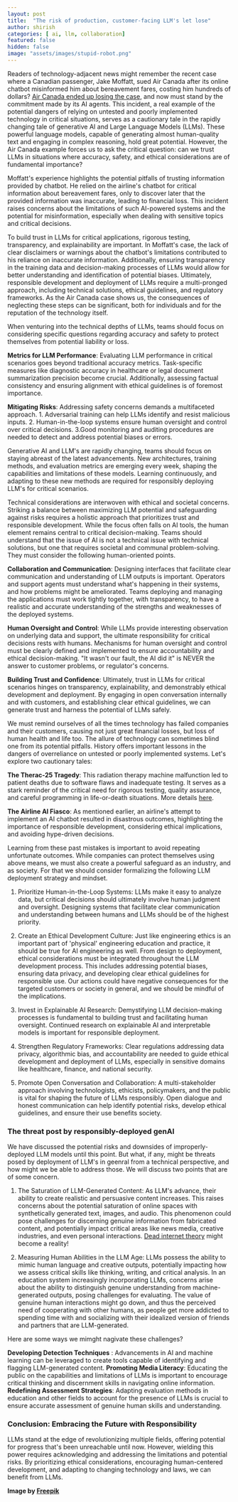 ```yaml
---
layout: post
title:  "The risk of production, customer-facing LLM's let lose"
author: shirish
categories: [ ai, llm, collaboration]
featured: false
hidden: false
image: "assets/images/stupid-robot.png"
---
```


Readers of technology-adjacent news might remember the recent case where a Canadian passenger, Jake Moffatt, sued Air Canada after its online chatbot misinformed him about bereavement fares, costing him hundreds of dollars? [Air Canada ended up losing the case](https://www.washingtonpost.com/travel/2024/02/18/air-canada-airline-chatbot-ruling/), and now must stand by the commitment made by its AI agents. This incident, a real example of the potential dangers of relying on untested and poorly implemented technology in critical situations, serves as a cautionary tale in the rapidly changing tale of generative AI and Large Language Models (LLMs). These powerful language models, capable of generating almost human-quality text and engaging in complex reasoning, hold great potential. However, the Air Canada example forces us to ask the critical question: can we trust LLMs in situations where accuracy, safety, and ethical considerations are of fundamental importance?

Moffatt's experience highlights the potential pitfalls of trusting information provided by chatbot. He relied on the airline's chatbot for critical information about bereavement fares, only to discover later that the provided information was inaccurate, leading to financial loss. This incident raises concerns about the limitations of such AI-powered systems and the potential for misinformation, especially when dealing with sensitive topics and critical decisions.

To build trust in LLMs for critical applications, rigorous testing, transparency, and explainability  are important. In Moffatt's case, the lack of clear disclaimers or warnings about the chatbot's limitations contributed to his reliance on inaccurate information. Additionally, ensuring transparency in the training data and decision-making processes of LLMs would allow for better understanding and identification of potential biases. Ultimately, responsible development and deployment of LLMs require a multi-pronged approach, including technical solutions, ethical guidelines, and regulatory frameworks. As the Air Canada case shows us, the consequences of neglecting these steps can be significant, both for individuals and for the reputation of the technology itself.

When venturing into the technical depths of LLMs, teams should focus on considering specific questions regarding accuracy and safety to protect themselves from potential liability or loss.

__Metrics for LLM Performance__: Evaluating LLM performance in critical scenarios goes beyond traditional accuracy metrics. Task-specific measures like diagnostic accuracy in healthcare or legal document summarization precision become crucial. Additionally, assessing factual consistency and ensuring alignment with ethical guidelines is of foremost importance.

__Mitigating Risks__:  Addressing safety concerns demands a multifaceted approach. 
    1. Adversarial training can help LLMs identify and resist malicious inputs.
    2. Human-in-the-loop systems ensure human oversight and control over critical decisions. 
    3.Good monitoring and auditing procedures are needed to detect and address potential biases or errors.

Generative AI and LLM's are rapidly changing, teams should focus on staying abreast of the latest advancements. New architectures, training methods, and evaluation metrics are emerging every week, shaping the capabilities and limitations of these models. Learning continuously, and adapting to these new methods are required for responsibly deploying LLM's for critical scenarios.

Technical considerations are interwoven with ethical and societal concerns. Striking a balance between maximizing LLM potential and safeguarding against risks requires a holistic approach that prioritizes trust and responsible development. While the focus often falls on AI tools, the human element remains central to critical decision-making. Teams should understand that the issue of AI is not a technical issue with technical solutions, but one that requires societal and communal problem-solving. They must consider the following human-oriented points.

__Collaboration and Communication__: Designing interfaces that facilitate clear communication and understanding of LLM outputs is important. Operators and support agents must understand what's happening in their systems, and how problems might be ameliorated. Teams deploying and managing the applications must work tightly together, with transparency, to have a realistic and accurate understanding of the strengths and weaknesses of the deployed systems.

__Human Oversight and Control__: While LLMs provide interesting observation on underlying data and support, the ultimate responsibility for critical decisions rests with humans. Mechanisms for human oversight and control must be clearly defined and implemented to ensure accountability and ethical decision-making. "It wasn't our fault, the AI did it" is NEVER the answer to customer problems, or regulator's concerns.

__Building Trust and Confidence__: Ultimately, trust in LLMs for critical scenarios hinges on transparency, explainability, and demonstrably ethical development and deployment. By engaging in open conversation internally and with customers, and establishing clear ethical guidelines, we can generate trust and harness the potential of LLMs safely.

We must remind ourselves of all the times technology has failed companies and their customers, causing not just great financial losses, but loss of human health and life too. The allure of technology can sometimes blind one from its potential pitfalls. History offers important lessons in the dangers of overreliance on untested or poorly implemented systems. Let's explore two cautionary tales:

__The Therac-25 Tragedy__: This radiation therapy machine malfunction led to patient deaths due to software flaws and inadequate testing. It serves as a stark reminder of the critical need for rigorous testing, quality assurance, and careful programming in life-or-death situations. More details [here](https://en.wikipedia.org/wiki/Therac-25).

__The Airline AI Fiasco__: As mentioned earlier, an airline's attempt to implement an AI chatbot resulted in disastrous outcomes, highlighting the importance of responsible development, considering ethical implications, and avoiding hype-driven decisions.

Learning from these past mistakes is important to avoid repeating unfortunate outcomes. While companies can protect themselves using above means, we must also create a powerful safeguard as an industry, and as society. For that we should consider formalizing the following LLM deployment strategy and mindset.

1. Prioritize Human-in-the-Loop Systems: LLMs make it easy to analyze data, but critical decisions should ultimately involve human judgment and oversight. Designing systems that facilitate clear communication and understanding between humans and LLMs should be of the highest priority.

2. Create an Ethical Development Culture: Just like engineering ethics is an important part of 'physical' engineering education and practice, it should be true for AI engineering as well. From design to deployment, ethical considerations must be integrated throughout the LLM development process. This includes addressing potential biases, ensuring data privacy, and developing clear ethical guidelines for responsible use. Our actions could have negative consequences for the targeted customers or society in general, and we should be mindful of the implications.

3. Invest in Explainable AI Research: Demystifying LLM decision-making processes is fundamental to building trust and facilitating human oversight. Continued research on explainable AI and interpretable models is important for responsible deployment.

4. Strengthen Regulatory Frameworks: Clear regulations addressing data privacy, algorithmic bias, and accountability are needed to guide ethical development and deployment of LLMs, especially in sensitive domains like healthcare, finance, and national security.

5. Promote Open Conversation and Collaboration: A multi-stakeholder approach involving technologists, ethicists, policymakers, and the public is vital for shaping the future of LLMs responsibly. Open dialogue and honest communication can help identify potential risks, develop ethical guidelines, and ensure their use benefits society.

### The threat post by responsibly-deployed genAI

We have discussed the potential risks and downsides of improperly-deployed LLM models until this point. But what, if any, might be threats posed by deployment of LLM's in geenral from a technical perspective, and how might we be able to address those. We will discuss two points that are of some concern.

1. The Saturation of LLM-Generated Content: As LLM's advance, their ability to create realistic and persuasive content increases. This raises concerns about the potential saturation of online spaces with synthetically generated text, images, and audio. This phenomenon could pose challenges for discerning genuine information from fabricated content, and potentially impact critical areas like news media, creative industries, and even personal interactions. [Dead internet theory](https://en.wikipedia.org/wiki/Dead_Internet_theory) might become a reality!

2. Measuring Human Abilities in the LLM Age: LLMs possess the ability to mimic human language and creative outputs, potentially impacting how we assess critical skills like thinking, writing, and critical analysis. In an education system increasingly incorporating LLMs, concerns arise about the ability to distinguish genuine understanding from machine-generated outputs, posing challenges for evaluating. The value of genuine human interactions might go down, and thus the perceived need of cooperating with other humans, as people get more addicted to spending time with and socializing with their idealized version of friends and partners that are LLM-generated.

Here are some ways we mimght nagivate these challenges?

__Developing Detection Techniques__ : Advancements in AI and machine learning can be leveraged to create tools capable of identifying and flagging LLM-generated content.
__Promoting Media Literacy__: Educating the public on the capabilities and limitations of LLMs is important to encourage critical thinking and discernment skills in navigating online information.
__Redefining Assessment Strategies__: Adapting evaluation methods in education and other fields to account for the presence of LLMs is crucial to ensure accurate assessment of genuine human skills and understanding.

### Conclusion: Embracing the Future with Responsibility

LLMs stand at the edge of revolutionizing multiple fields, offering potential for progress that's been unreachable until now. However, wielding this power requires acknowledging and addressing the limitations and potential risks. By prioritizing ethical considerations, encouraging human-centered development, and adapting to changing technology and laws, we can benefit from LLMs.

__Image by <a href="https://www.freepik.com/free-vector/flat-robot-collection-with-different-poses_1576714.htm#query=stupid%20robot&position=3&from_view=keyword&track=ais&uuid=006c7d73-d299-4adf-9d6f-5e92697a3a9a">Freepik</a>__